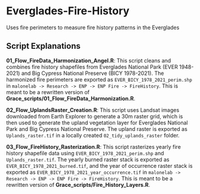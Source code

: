 # Everglades-Fire-History
Uses fire perimeters to measure fire history patterns in the Everglades

## Script Explanations

**01_Flow_FireData_Harmonization_Angel.R**: This script cleans and combines fire history shapefiles from Everglades National Park (EVER 1948-2021) and Big Cypress National Preserve (BICY 1978-2021). The harmonized fire perimeters are exported as `EVER_BICY_1978_2021_perim.shp` in `malonelab -> Research -> ENP -> ENP Fire -> FireHistory`. This is meant to be a rewritten version of **Grace_scripts/01_Flow_FireData_Harmonization.R**.

**02_Flow_UplandsRaster_Creation.R**: This script uses Landsat images downloaded from Earth Explorer to generate a 30m raster grid, which is then used to generate the upland vegetation layer for Everglades National Park and Big Cypress National Preserve. The upland raster is exported as `Uplands_raster.tif` in a locally created `02_tidy_uplands_raster` folder.

**03_Flow_FireHistory_Rasterization.R**: This script rasterizes yearly fire history shapefile data using `EVER_BICY_1978_2021_perim.shp` and `Uplands_raster.tif`. The yearly burned raster stack is exported as `EVER_BICY_1978_2021_burned.tif`, and the year of occurrence raster stack is exported as `EVER_BICY_1978_2021_year_occurrence.tif` in `malonelab -> Research -> ENP -> ENP Fire -> FireHistory`. This is meant to be a rewritten version of **Grace_scripts/Fire_History_Layers.R**.
